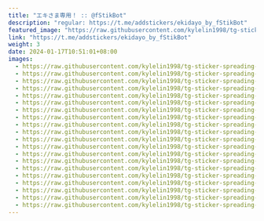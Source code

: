 ```yaml
---
title: "エキさま専用！ :: @fStikBot"
description: "regular: https://t.me/addstickers/ekidayo_by_fStikBot"
featured_image: "https://raw.githubusercontent.com/kylelin1998/tg-sticker-spreading-worldwide-images/main/img/17bc476e-1774-4f63-b06b-3c72a069857d.jpg"
link: "https://t.me/addstickers/ekidayo_by_fStikBot"
weight: 3
date: 2024-01-17T10:51:01+08:00
images:
  - https://raw.githubusercontent.com/kylelin1998/tg-sticker-spreading-worldwide-images/main/img/17bc476e-1774-4f63-b06b-3c72a069857d.jpg
  - https://raw.githubusercontent.com/kylelin1998/tg-sticker-spreading-worldwide-images/main/img/4966f316-1d4d-4ce6-907f-faab51b43256.jpg
  - https://raw.githubusercontent.com/kylelin1998/tg-sticker-spreading-worldwide-images/main/img/bc4c18d4-38f7-4114-8843-d6818403abef.jpg
  - https://raw.githubusercontent.com/kylelin1998/tg-sticker-spreading-worldwide-images/main/img/ad6654de-e57a-480d-8e92-92e0fb928ae1.jpg
  - https://raw.githubusercontent.com/kylelin1998/tg-sticker-spreading-worldwide-images/main/img/b98dcd96-e86f-4855-bfc2-ad37e29e0cc3.jpg
  - https://raw.githubusercontent.com/kylelin1998/tg-sticker-spreading-worldwide-images/main/img/e6d8232d-4202-4def-ad17-942fcecc0b5b.jpg
  - https://raw.githubusercontent.com/kylelin1998/tg-sticker-spreading-worldwide-images/main/img/097593f8-5bdd-40dc-b53b-8417a86345d9.jpg
  - https://raw.githubusercontent.com/kylelin1998/tg-sticker-spreading-worldwide-images/main/img/f458b2f4-44e4-4d4b-8150-a240ef599118.jpg
  - https://raw.githubusercontent.com/kylelin1998/tg-sticker-spreading-worldwide-images/main/img/6a911d87-5b3c-4792-a7e1-ab080ea258e5.jpg
  - https://raw.githubusercontent.com/kylelin1998/tg-sticker-spreading-worldwide-images/main/img/9e8a0900-4fe2-4dd7-baaa-b2434c31bafc.jpg
  - https://raw.githubusercontent.com/kylelin1998/tg-sticker-spreading-worldwide-images/main/img/147e7130-ac5c-4c39-b062-15cec5d37c6f.jpg
  - https://raw.githubusercontent.com/kylelin1998/tg-sticker-spreading-worldwide-images/main/img/b19e7820-1ec1-47bc-be91-736cd8f45790.jpg
  - https://raw.githubusercontent.com/kylelin1998/tg-sticker-spreading-worldwide-images/main/img/a720a163-b905-4aa2-911a-f59307b036b4.jpg
  - https://raw.githubusercontent.com/kylelin1998/tg-sticker-spreading-worldwide-images/main/img/3eff425a-cc4c-4177-a954-77e74bbb9b55.jpg
  - https://raw.githubusercontent.com/kylelin1998/tg-sticker-spreading-worldwide-images/main/img/f2492993-8bcd-4fb5-a6a9-c287d9519783.jpg
  - https://raw.githubusercontent.com/kylelin1998/tg-sticker-spreading-worldwide-images/main/img/02b95380-3bb9-442e-ac8d-c21754cec9a6.jpg
  - https://raw.githubusercontent.com/kylelin1998/tg-sticker-spreading-worldwide-images/main/img/42ca9fc8-6f5a-43da-9b63-a7f02ec9f519.jpg
  - https://raw.githubusercontent.com/kylelin1998/tg-sticker-spreading-worldwide-images/main/img/fd601678-13c0-41fe-925f-daf98457b3f5.jpg
  - https://raw.githubusercontent.com/kylelin1998/tg-sticker-spreading-worldwide-images/main/img/44a86473-ba8a-4b65-a492-988a9d85d7eb.jpg
  - https://raw.githubusercontent.com/kylelin1998/tg-sticker-spreading-worldwide-images/main/img/098511aa-a350-4c55-a195-e9ca574a25c7.jpg
---
```


